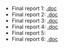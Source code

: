 - Final report 1: [.doc](https://docs.google.com/document/d/1-e-A6ii-rZ17iVRnnO0RxLJkJ6H_VPkN/edit?usp=sharing&ouid=105447254855892480924&rtpof=true&sd=true)
- Final report 2: [.doc](https://docs.google.com/document/d/1k9BnPcm8HQ0ebvcx4URlkhYF8V0ZB4jo/edit?usp=sharing&ouid=105447254855892480924&rtpof=true&sd=true)
- Final report 3: [.doc](https://docs.google.com/document/d/1PFWyQkWgkIH-S_Gowh1RRjuoPTNSPkB4/edit)
- Final report 4: [.doc](https://docs.google.com/document/d/11A8nxbrvDTmlxCZqUcjVdZU1_0QQkjqOEsZ8KjwvULg/edit?usp=sharing)
- Final report 5: 
- Final report 6: [.doc](https://docs.google.com/document/d/1b5WL94LHPv1Yk6HNFHzZMyLQzIa2Kjesr--j3mCMArU/edit?usp=sharing)
